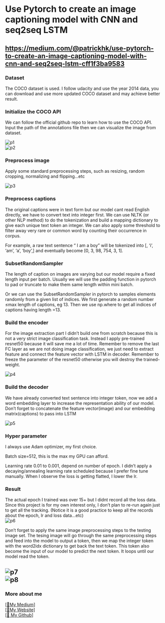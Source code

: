 # Use Pytorch to create an image captioning model with CNN and seq2seq LSTM
## https://medium.com/@patrickhk/use-pytorch-to-create-an-image-captioning-model-with-cnn-and-seq2seq-lstm-cff1f3ba9583

### Dataset
The COCO dataset is used. I follow udacity and use the year 2014 data, you can download and use more updated COCO dataset and may achieve better result.</br>

### Initialize the COCO API
We can follow the official github repo to learn how to use the COCO API. Input the path of the annotations file then we can visualize the image from dataset.<br/>

![p1](https://cdn-images-1.medium.com/max/800/1*ZVbauT2XYcSjG850a5WS2Q.png)<br/>
![p2](https://cdn-images-1.medium.com/max/800/1*F31mJGdooq9e8xDESuZh5A.png)<br/>
### Preprocess image
Apply some standard preprocessing steps, such as resizing, random cropping, normalizing and flipping…etc<br/>

![p3](https://cdn-images-1.medium.com/max/800/1*Wlg9kOHMaJ_P4KSlxxI6Tg.png)<br/>
### Preprocess captions
The original captions were in text form but our model cant read English directly, we have to convert text into integer first. We can use NLTK (or other NLP method) to do the tokenization and build a mapping dictionary to give each unique text token an integer. We can also apply some threshold to filter away very rare or common word by counting their occurrence in corpus.

For example, a raw text sentence “ I am a boy” will be tokenized into [<start>, ‘i’, ‘am’, ‘a’, ‘boy’,<end>] and eventually become [0, 3, 98, 754, 3, 1].<br/>
  
### SubsetRandomSampler
The length of caption on images are varying but our model require a fixed length input per batch. Usually we will use the padding function in pytorch to pad or truncate to make them same length within mini batch.

Or we can use the SubsetRandomSampler in pytorch to samples elements randomly from a given list of indices. We first generate a random number ≤max length of captions, eg 13. Then we use np.where to get all indices of captions having length =13.<br/>

### Build the encoder
For the image extraction part I didn’t build one from scratch because this is not a very strict image classification task. Instead I apply pre-trained resnet50 because it will save me a lot of time. Remember to remove the last FC layer as we are not doing image classification, we just need to extract feature and connect the feature vector with LSTM in decoder. Remember to freeze the parameter of the resnet50 otherwise you will destroy the trained-weight.<br/>

![p4](https://cdn-images-1.medium.com/max/800/1*vye6KMbiWJBNlgVdc9OxzQ.png)<br/>
### Build the decoder
We have already converted text sentence into integer token, now we add a word embedding layer to increase the representation ability of our model. Don’t forget to concatenate the feature vector(image) and our embedding matrix(captions) to pass into LSTM<br/>


![p5](https://cdn-images-1.medium.com/max/800/1*5bgFMd1RkfJohL1w0GKZSA.png)<br/>
### Hyper parameter
I always use Adam optimizer, my first choice.

Batch size=512, this is the max my GPU can afford.

Learning rate 0.01 to 0.001, depend on number of epoch. I didn’t apply a decaying/annealing learning rate scheduled because I prefer fine tune manually. When I observe the loss is getting flatted, I lower the lr.<br/>
### Result
The actual epoch I trained was over 15+ but I didnt record all the loss data. Since this project is for my own interest only, I don’t plan to re-run again just to get all the tracking. (Notice it is a good practice to keep all the records about the epoch, lr and loss data…etc)<br/>
![p6](https://cdn-images-1.medium.com/max/800/1*BQTGK9qkBG1h8lHWjtneSg.png)<br/>

Don’t forget to apply the same image preprocessing steps to the testing image set. The tesing image will go through the same preprocessing steps and feed into the model to output a token, then we map the integer token with the word2idx dictionary to get back the text token. This token also become the input of our model to predict the next token. It loops until our model read the <stop> token.<br/>
  
![p7](https://cdn-images-1.medium.com/max/800/1*zt9fwzy5Jlvuh9HbQa5-6w.png)<br/>
![p8](https://cdn-images-1.medium.com/max/800/1*1QGSUH9DX_NV9On01fhEFw.png)<br/>
-------------------------------------------------------------------------------------------------------------------------------------
### More about me
[[:pencil:My Medium]](https://medium.com/@patrickhk)<br/>
[[:house_with_garden:My Website]](https://www.fiyeroleung.com/)<br/>
[[:space_invader:	My Github]](https://github.com/fiyero)<br/>
